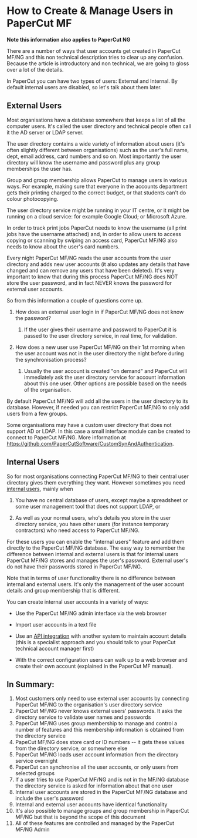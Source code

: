 # How to Create & Manage Users in PaperCut MF

**Note this information also applies to PaperCut NG**

There are a number of ways that user accounts get created in PaperCut
MF/NG and this non technical description tries to clear up any
confusion. Because the article is introductory and non technical, we are
going to gloss over a lot of the details.

In PaperCut you can have two types of users: External and Internal. By
default internal users are disabled, so let's talk about them later.

## External Users

Most organisations have a database somewhere that keeps a list of all
the computer users. It's called the user directory and technical people
often call it the AD server or LDAP server.

The user directory contains a wide variety of information about users
(it's often slightly different between organisations) such as the user's
full name, dept, email address, card numbers and so on. Most importantly
the user directory will know the username and password plus any group
memberships the user has.

Group and group membership allows PaperCut to manage users in various
ways. For example, making sure that everyone in the accounts department
gets their printing charged to the correct budget, or that students
can't do colour photocopying.

The user directory service might be running in your IT centre, or it
might be running on a cloud service: for example Google Cloud; or
Microsoft Azure.

In order to track print jobs PaperCut needs to know the username (all
print jobs have the username attached) and, in order to allow users to
access copying or scanning by swiping an access card, PaperCut MF/NG
also needs to know about the user's card numbers.

Every night PaperCut MF/NG reads the user accounts from the user
directory and adds new user accounts (it also updates any details that
have changed and can remove any users that have been deleted). It's very
important to know that during this process PaperCut MF/NG does NOT store
the user password, and in fact NEVER knows the password for external
user accounts.

So from this information a couple of questions come up.

1.  How does an external user login in if PaperCut MF/NG does not know
    the password?

    1.  If the user gives their username and password to PaperCut it is
        passed to the user directory service, in real time, for
        validation.

2.  How does a new user use PaperCut MF/NG on their 1st morning when the
    user account was not in the user directory the night before during
    the synchronisation process?

    1.  Usually the user account is created "on demand" and PaperCut
        will immediately ask the user directory service for account
        information about this one user. Other options are possible
        based on the needs of the organisation.

By default PaperCut MF/NG will add all the users in the user directory
to its database. However, if needed you can restrict PaperCut MF/NG to
only add users from a few groups.

Some organisations may have a custom user directory that does not
support AD or LDAP. In this case a small interface module can be created
to connect to PaperCut MF/NG. More information at
https://github.com/PaperCutSoftware/CustomSynAndAuthentication.

## Internal Users

So for most organisations connecting PaperCut MF/NG to their central
user directory gives them everything they want. However sometimes you
need [internal users](https://www.papercut.com/support/resources/manuals/ng-mf/applicationserver/topics/user-guest-internal.html), mainly when

1.  You have no central database of users, except maybe a spreadsheet or 
    some user management tool that does not support LDAP, or

2.  As well as your normal users, who's details you store in the user
    directory service, you have other users (for instance temporary
    contractors) who need access to PaperCut MF/NG.

For these users you can enable the "internal users" feature and add them
directly to the PaperCut MF/NG database. The easy way to remember the
difference between internal and external users is that for internal
users PaperCut MF/NG stores and manages the user's password. External
user's do not have their passwords stored in PaperCut MF/NG.

Note that in terms of user functionality there is no difference between
internal and external users. It's only the management of the user
account details and group membership that is different.

You can create internal user accounts in a variety of ways:

-   Use the PaperCut MF/NG admin interface via the web browser
  
-   Import user accounts in a text file

-   Use an [API integration](https://www.papercut.com/kb/Main/IDMIntegration)
    with another system to maintain account details
    (this is a specialist approach and you should talk to your PaperCut
    technical account manager first)

-   With the correct configuration users can walk up to a web browser
    and create their own account (explained in the PaperCut MF manual).

## In Summary:

1.  Most customers only need to use external user accounts by connecting
    PaperCut MF/NG to the organisation's user directory service
2.  PaperCut MF/NG never knows external users' passwords. It asks the
    directory service to validate user names and passwords
3.  PaperCut MF/NG uses group membership to manage and control a number
    of features and this membership information is obtained from the
    directory service
4.  PapeCut MF/NG does store card or ID numbers -- it gets these values
    from the directory service, or somewhere else
5.  PaperCut MF/NG loads user account information from the directory
    service overnight
6.  PaperCut can synchronise all the user accounts, or only users from
    selected groups
7.  If a user tries to use PaperCut MF/NG and is not in the MF/NG
    database the directory service is asked for information about that
    one user
8.  Internal user accounts are stored in the PaperCut MF/NG database and
    include the user's password
9.  Internal and external user accounts have identical functionality
10. It's also possible to manage groups and group membership in PaperCut
    MF/NG but that is beyond the scope of this document
11. All of these features are controlled and managed by the PaperCut
    MF/NG Admin
